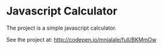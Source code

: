 # Javascript Calculator

The project is a simple javascript calculator.

See the project at: http://codepen.io/mnjalale/full/BKMmOw
